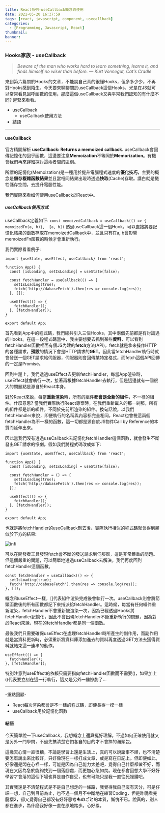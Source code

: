 ```yaml
---
title: React系列-useCallback概念與使用
date: 2021-05-20 16:37:59
tags: [react, javascript, component, usecallback]
categories:
  - [Programming, Javascript, React]
thumbnail:
banner:
---
```

### Hooks家族 - useCallback

> *Beware of the man who works hard to learn something, learns it, and finds himself no wiser than before.*
> *― Kurt Vonnegut, Cat's Cradle*

來到第六篇關於Hooks的文章，不能說自己真的很懂Hooks，但多多少少，不再對Hooks感到陌生。今天要來聊聊關於useCallback這個Hooks，光是在JS就可以常常看見回呼函數的使用，那麼這個useCallback又與平常我們認知的有什麼不同? 趕緊來看看。

- useCallback
  - useCallback使用方法
- 結語

***

#### useCallback
官方精闢解析
**useCallback: Returns a memoized callback.**
useCallback會回傳記憶化的回乎函數，這邊要注意**Memoization**不等同於**Memorization**。有機會我們再來詳細探討這兩者間的區別。

所謂的記憶化(Memoization)是一種用於提升電腦程式速度的**優化技巧**，主要的概念是**儲存複雜函數結果**並且當相同結果出現時透過**快取**(Cache)存取。講白就是犧牲儲存空間，去提升電腦性能。

我們實際來看如何使用useCallback於React中。

##### useCallback使用方式
useCallback定義如下:
`const memoizedCallback = useCallback(() => { memoizedFn(a, b)},  [a, b])`
透過useCallback這一個Hook，可以直接將要記憶化結果的函數存取在memoizedCallback中，並且只有在a, b會影響memoizedFn函數的時候才會重新執行。

我們實際看看例子:
```
import {useState, useEffect, useCallback} from 'react';

function App() {
  const [isLoading, setIsLoading] = useState(false);

  const fetchHandler = useCallback(() => {
    setIsLoading(true);
    fetch('http://dabaseFetch').then(res => console.log(res));
  }, []);

  useEffect(() => {
    fetchHandler();
  }, [fetchHandler]);
}

export default App;
```
首先看到App中的程式碼，我們總共引入三個Hooks，其中兩個先前都是有討論過的Hooks。在這一段程式碼當中，我主要想要去抓到某些**資料**，可以看到fetchHandler函數裡面有個JS內建的**fetch**方法(API)，fetch就是拿來操作HTTP的各種請求，**預設**的情況下會是HTTP請求的**GET**。因此當fetchHandler執行時就會發送一個GET請求給伺服器，伺服器則會回傳某特定格式，而fetch這個API回傳的一定是Promise。

回到主題上，我們透過useEffect去更新fetchHandler，每當App渲染時，useEffect就會執行一次，接著再根據fetchHandler去執行，但是這邊就有一個很大的問題點是源自於React本身。

對於React來說，每當**重新渲染**時，所有的組件**都會是全新的組件**，不一樣的組件。什麼意思? 當我們實際執行React專案時，在我們重新載入的那一剎那，所有的組件都是新的組件，不同於先前所渲染的組件。換句話說，以我們fetchHandler來說，即便執行的名稱與內容都完全相同，React也會視這兩個fetchHandler為不一樣的函數，這一切都是源自於JS物件Call by Reference的本質而延伸出來。

因此當我們沒有透過useCallback去記憶化fetchHandler這個函數，就會發生不斷發出GET請求的慘劇。假如我們將程式碼改成如下:
```
import {useState, useEffect, useCallback} from 'react';

function App() {
  const [isLoading, setIsLoading] = useState(false);

  const fetchHandler = () => {
    setIsLoading(true);
    fetch('http://dabaseFetch').then(res => console.log(res));
  });

  useEffect(() => {
    fetchHandler();
  }, [fetchHandler]);
}

export default App;
```
也就是將fetchHandler的useCallback刪去後，實際執行相似的程式碼就會得到類似於下方的結果:

![infi](https://i.imgur.com/1ey45Lq.jpg)

可以在開發者工具發現fetch會不斷的發送請求到伺服器，這是非常嚴重的問題。但這個嚴重的問題，可以簡單地透過useCallback去解決。我們再度回到fetchHandler這個函數。

```
const fetchHandler = useCallback(() => {
  setIsLoading(true);
  fetch('http://dabaseFetch').then(res => console.log(res));
}, []);
```
概念和useEffect一樣，[]代表組件渲染完成後會執行一次。useCallback則會將箭頭函數後的所有函數都記下來指派給fetchHandler。這時候，每當有任何組件重新渲染，fetchHandler不會重新被渲染一次，因為已經透過Hooks將fetchHandler記憶化，因此不會出現fetchHandler不斷重新執行的問題，因為對於React來說，現在的fetchHandler都是同一個函數。

最後我們只需要確保useEffect在處理fetchHandler時所產生的副作用，而副作用就是當資料更新時，必須重新將資料庫添加進去的資料再度透過GET方法去獲得資料就結束這一連串的動作。
```
useEffect(() => {
  fetchHandler();
}, [fetchHandler]);
```
特別注意到useEffect的依賴只需要指向fetchHandler函數而不需要()，如果加上()代表要立刻在這一行執行，這又是另外一齣慘劇了...

***

-重點回顧-
  - React每次渲染都會是不一樣的程式碼，即便長得一模一樣
  - useCallback用於記憶化函數
  

#### 結語
今天簡單說一下useCallback，我想概念上還算挺好理解。不過如何正確使用就又是另外一門學問，不過先搞清楚它們各自的目的才不會摔的滿頭包。

這幾天心情一直很糟，不論是學習上還是生活上，真的可以說諸事不順，也不清楚要怎麼說出來比較好，只好像現在一樣打成文章，或是寫在日記上。但即便如此，好像還是悶在心裡一樣，可能是因為自己能力太差吧，覺得自己什麼都做不好，而現在又因為急於能夠找到一個落腳處，而更加心急如焚。現在都會回想大學不好好學習才會落的這個下場也算是自作自受，也有可能只是我一直往死裡鑽吧。

其實我還是不清楚程式是不是自己想走的一條路，我覺得我自己沒有天分，可是仔細一想，自己到目前為止，也不過一個月不中斷地在練習Coding，但是昨晚看完龍櫻2，卻又覺得自己都沒有好好思考**ものごと**的本質，慚愧不已。說真的，別人都在進步，為什麼我好像一直在原地踏步。心好累。

